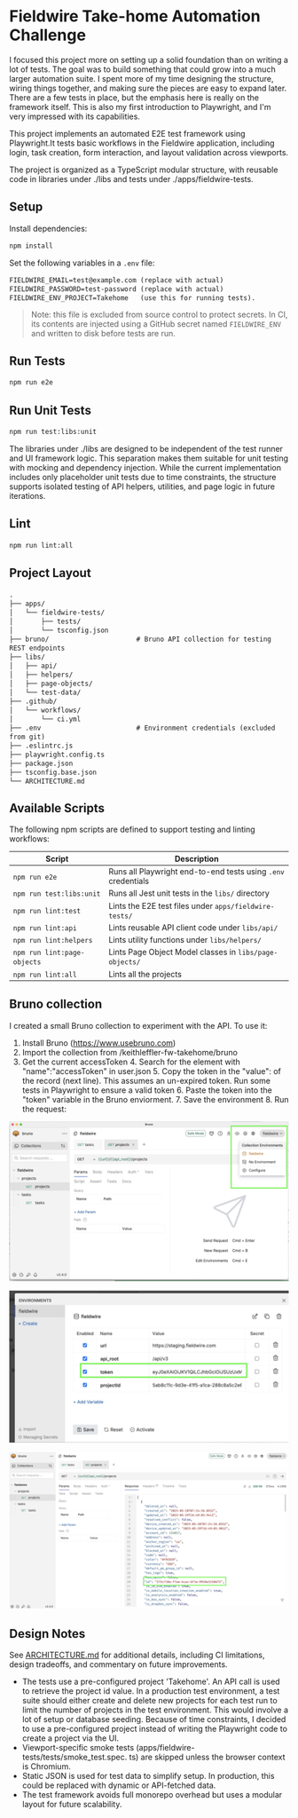 # Fieldwire Take-home Automation Challenge

I focused this project more on setting up a solid foundation than on writing 
a lot of tests. The goal was to build something that could grow into a much 
larger automation suite. I spent more of my time designing the structure, 
wiring things together, and making sure the pieces are easy to expand later. 
There are a few tests in place, but the emphasis here is really on the 
framework itself. This is also my first introduction to Playwright, and I'm 
very impressed with its capabilities.

This project implements an automated E2E test framework using Playwright.It tests basic workflows in the Fieldwire application, including login, task creation, form interaction, and layout validation across viewports.

The project is organized as a TypeScript modular structure, with reusable code in libraries under ./libs and tests under ./apps/fieldwire-tests.

## Setup

Install dependencies:

```bash
npm install
```

Set the following variables in a `.env` file:

```
FIELDWIRE_EMAIL=test@example.com (replace with actual)
FIELDWIRE_PASSWORD=test-password (replace with actual)
FIELDWIRE_ENV_PROJECT=Takehome   (use this for running tests).
```

> Note: this file is excluded from source control to protect secrets. In CI, its contents are injected using a GitHub secret named `FIELDWIRE_ENV` and written to disk before tests are run.

## Run Tests

```bash
npm run e2e
```

## Run Unit Tests

```bash
npm run test:libs:unit
```
The libraries under ./libs are designed to be independent of the test runner and UI framework logic. This separation makes them suitable for unit testing with mocking and dependency injection. While the current implementation includes only placeholder unit tests due to time constraints, the structure supports isolated testing of API helpers, utilities, and page logic in future iterations.

## Lint

```bash
npm run lint:all
```

## Project Layout

```
.
├── apps/
│   └── fieldwire-tests/
│       ├── tests/
│       └── tsconfig.json
├── bruno/                      # Bruno API collection for testing REST endpoints
├── libs/
│   ├── api/
│   ├── helpers/
│   ├── page-objects/
│   └── test-data/
├── .github/
│   └── workflows/
│       └── ci.yml
├── .env                        # Environment credentials (excluded from git)
├── .eslintrc.js
├── playwright.config.ts
├── package.json
├── tsconfig.base.json
└── ARCHITECTURE.md
```

## Available Scripts

The following npm scripts are defined to support testing and linting workflows:

| Script                      | Description                                                  |
|-----------------------------|--------------------------------------------------------------|
| `npm run e2e`               | Runs all Playwright end-to-end tests using `.env` credentials |
| `npm run test:libs:unit`    | Runs all Jest unit tests in the `libs/` directory             |
| `npm run lint:test`         | Lints the E2E test files under `apps/fieldwire-tests/`        |
| `npm run lint:api`          | Lints reusable API client code under `libs/api/`              |
| `npm run lint:helpers`      | Lints utility functions under `libs/helpers/`                 |
| `npm run lint:page-objects` | Lints Page Object Model classes in `libs/page-objects/`    |
| `npm run lint:all`          | Lints all the projects |


## Bruno collection

I created a small Bruno collection to experiment with the API.  To use it:

1. Install Bruno (https://www.usebruno.com)
2. Import the collection from /keithleffler-fw-takehome/bruno
3. Get the current accessToken
   4. Search for the element with 
         "name":"accessToken" in user.json
   5. Copy the token in the "value":<token> of the record (next line).  This 
      assumes an un-expired token.  Run some tests in Playwright to ensure a 
      valid token
   6. Paste the token into the "token" variable in the Bruno enviorment.
   7. Save the environment
   8. Run the request:

![Bruno Project](docs/bruno-project.jpg)

![Bruno environment settings](docs/Bruno_env_settings.jpg)

![Bruno project data](docs/Bruno_project_data.jpg)

## Design Notes

See [ARCHITECTURE.md](./ARCHITECTURE.md) for additional details, including CI limitations, design tradeoffs, and commentary on future improvements.

- The tests use a pre-configured project 'Takehome'.  An API call is used to 
  retrieve the project id value.  In a production test environment, a test 
  suite should either create and delete new projects for each test run to 
  limit the number of projects in the test environment.  This would involve 
  a lot of setup or database seeding.  Because of time constraints, I 
  decided to use a pre-configured project instead of writing the Playwright 
  code to create a project via the UI.
- Viewport-specific smoke tests (apps/fieldwire-tests/tests/smoke_test.spec.
  ts) are skipped unless the browser context is 
  Chromium.
- Static JSON is used for test data to simplify setup. In production, this could be replaced with dynamic or API-fetched data.
- The test framework avoids full monorepo overhead but uses a modular layout for future scalability.
